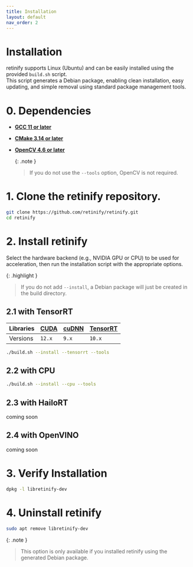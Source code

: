 ```yaml
---
title: Installation
layout: default
nav_order: 2
---
```


# Installation
retinify supports Linux (Ubuntu) and can be easily installed using the provided `build.sh` script.  
This script generates a Debian package, enabling clean installation, easy updating, and simple removal using standard package management tools.  

# 0. Dependencies
- [**GCC 11 or later**](https://gcc.gnu.org/releases.html)
- [**CMake 3.14 or later**](https://cmake.org/download/)
- [**OpenCV 4.6 or later**](https://opencv.org/releases/)
      
    {: .note }
    >If you do not use the `--tools` option, OpenCV is not required.
    
# 1. Clone the retinify repository.
```bash
git clone https://github.com/retinify/retinify.git
cd retinify
```

# 2. Install retinify
Select the hardware backend (e.g., NVIDIA GPU or CPU) to be used for acceleration, then run the installation script with the appropriate options.
  
{: .highlight }
>If you do not add `--install`, a Debian package will just be created in the build directory.  

## 2.1 with TensorRT
  
| Libraries    | [CUDA](https://developer.nvidia.com/cuda-toolkit-archive) | [cuDNN](https://developer.nvidia.com/cudnn-archive) | [TensorRT](https://developer.nvidia.com/tensorrt) |  
|:-------------|:--------|:--------|:---------|  
| Versions     | `12.x`  | `9.x`   | `10.x`   |  
  
```bash
./build.sh --install --tensorrt --tools
```

## 2.2 with CPU
```bash
./build.sh --install --cpu --tools
```

## 2.3 with HailoRT
coming soon

## 2.4 with OpenVINO
coming soon

# 3. Verify Installation
```bash
dpkg -l libretinify-dev
```
  
# 4. Uninstall retinify
```bash
sudo apt remove libretinify-dev
```
  
{: .note }
>This option is only available if you installed retinify using the generated Debian package.
  
